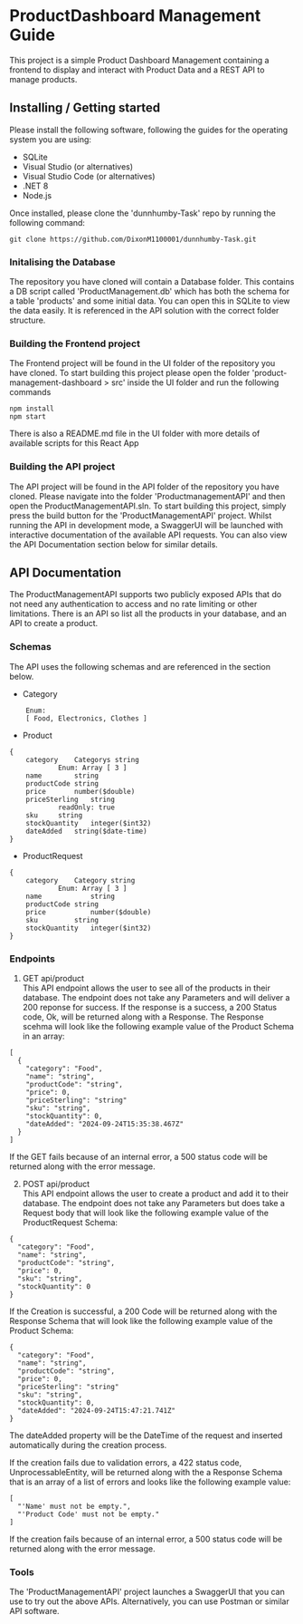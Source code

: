# ProductDashboard Management Guide

This project is a simple Product Dashboard Management containing a frontend to display and interact with Product Data and a REST API to manage products.

## Installing / Getting started

Please install the following software, following the guides for the operating system you are using:
- SQLite
- Visual Studio (or alternatives)
- Visual Studio Code (or alternatives)
- .NET 8
- Node.js

Once installed, please clone the 'dunnhumby-Task' repo by running the following command:
```shell
git clone https://github.com/DixonM1100001/dunnhumby-Task.git
```

### Initalising the Database

The repository you have cloned will contain a Database folder. This contains a DB script called 'ProductManagement.db' which has both the schema for a table 'products' and some initial data.
You can open this in SQLite to view the data easily. It is referenced in the API solution with the correct folder structure. 

### Building the Frontend project

The Frontend project will be found in the UI folder of the repository you have cloned.
To start building this project please open the folder 'product-management-dashboard > src' inside the UI folder and run the following commands

```shell
npm install
npm start
```

There is also a README.md file in the UI folder with more details of available scripts for this React App

### Building the API project

The API project will be found in the API folder of the repository you have cloned. Please navigate into the folder 'ProductmanagementAPI' and then open the ProductManagementAPI.sln.
To start building this project, simply press the build button for the 'ProductManagementAPI' project. 
Whilst running the API in development mode, a SwaggerUI will be launched with interactive documentation of the available API requests.
You can also view the API Documentation section below for similar details.

## API Documentation

The ProductManagementAPI supports two publicly exposed APIs that do not need any authentication to access and no rate limiting or other limitations.
There is an API so list all the products in your database, and an API to create a product.

### Schemas
The API uses the following schemas and are referenced in the section below. 
- Category
```shell 
	Enum: 
	[ Food, Electronics, Clothes ]
```
- Product
```shell
{
	category	Categorys string 
			Enum: Array [ 3 ]
	name		string
	productCode	string
	price		number($double)
	priceSterling	string 
			readOnly: true
	sku		string
	stockQuantity	integer($int32)
	dateAdded	string($date-time)
}
```
- ProductRequest
```shell
{
	category	Category string
			Enum: Array [ 3 ]
	name	        string
	productCode	string
	price	        number($double)
	sku	        string
	stockQuantity	integer($int32)
}
```

### Endpoints

1) GET api/product \
This API endpoint allows the user to see all of the products in their database. The endpoint does not take any Parameters and will deliver a 200 reponse for success. 
If the response is a success, a 200 Status code, Ok, will be returned along with a Response. The Response scehma will look like the following example value of the Product Schema in an array:
```shell
[
  {
    "category": "Food",
    "name": "string",
    "productCode": "string",
    "price": 0,
    "priceSterling": "string"
    "sku": "string",
    "stockQuantity": 0,
    "dateAdded": "2024-09-24T15:35:38.467Z"
  }
]
```

If the GET fails because of an internal error, a 500 status code will be returned along with the error message.

2) POST api/product \
This API endpoint allows the user to create a product and add it to their database. The endpoint does not take any Parameters but does take a Request body that will look like the following example value of the ProductRequest Schema:
```shell 
{
  "category": "Food",
  "name": "string",
  "productCode": "string",
  "price": 0,
  "sku": "string",
  "stockQuantity": 0
}
```
If the Creation is successful, a 200 Code will be returned along with the Response Schema that will look like the following example value of the Product Schema:
```shell
{
  "category": "Food",
  "name": "string",
  "productCode": "string",
  "price": 0,
  "priceSterling": "string"
  "sku": "string",
  "stockQuantity": 0,
  "dateAdded": "2024-09-24T15:47:21.741Z"
}
```
The dateAdded property will be the DateTime of the request and inserted automatically during the creation process.

If the creation fails due to validation errors, a 422 status code, UnprocessableEntity, will be returned along with the a Response Schema that is an array of a list of errors and looks like the following example value:
```shell
[
  "'Name' must not be empty.",
  "'Product Code' must not be empty."
]
``` 

If the creation fails because of an internal error, a 500 status code will be returned along with the error message.

### Tools
The 'ProductManagementAPI' project launches a SwaggerUI that you can use to try out the above APIs. Alternatively, you can use Postman or similar API software.